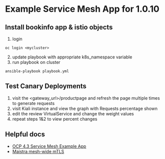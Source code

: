 # Example Service Mesh App for 1.0.10

## Install bookinfo app & istio objects
1. login
```
oc login <mycluster>
```
2. update playbook with appropriate k8s_namespace variable
3. run playbook on cluster
```
ansible-playbook playbook.yml
```

## Test Canary Deployments
1. visit the <gateway_url>/productpage and refresh the page multiple times to generate requests
2. visit Kiali instance and view the graph with Requests percentage shown
3. edit the review VirtualService and change the weight values
4. repeat steps 1&2 to view percent changes

## Helpful docs
- [OCP 4.3 Service Mesh Example App](https://docs.openshift.com/container-platform/4.3/service_mesh/service_mesh_day_two/ossm-example-bookinfo.html)
- [Maistra mesh-wide mTLS](https://maistra.io/docs/examples/mesh-wide_mtls/)
